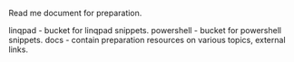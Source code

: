 Read me document for preparation.

linqpad - bucket for linqpad snippets.
powershell - bucket for powershell snippets.
docs - contain preparation resources on various topics, external links.